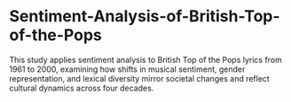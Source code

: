 # Sentiment-Analysis-of-British-Top-of-the-Pops
This study applies sentiment analysis to British Top of the Pops lyrics from 1961 to 2000, examining how shifts in musical sentiment, gender representation, and lexical diversity mirror societal changes and reflect cultural dynamics across four decades.
